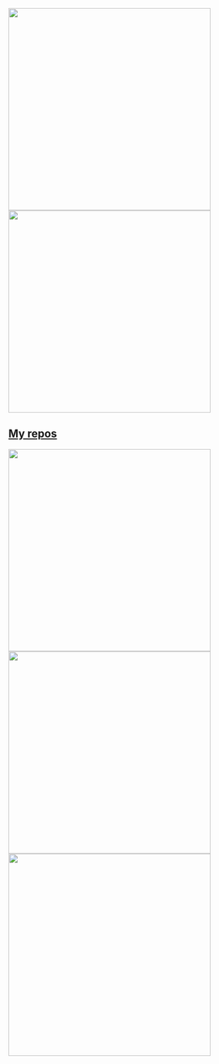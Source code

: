<p align="left">
  <a href="https://github.com/madipietro"><img width="400" src="https://github-readme-stats.vercel.app/api?username=madipietro&show_icons=true&theme=dracula">
  <a href="https://github.com/madipietro"><img width="400" src="https://github-readme-stats.vercel.app/api/top-langs/?username=madipietro&langs_count=10&layout=compact&theme=dracula">
</p>
    
## My repos
    
<p align="left">
  
   <a href="https://github.com/madipietro/test_drive"><img width="400" src="https://github-readme-stats.vercel.app/api/pin/?username=madipietro&repo=test_drive&langs_count=5&theme=dracula">
  <a href="https://github.com/madipietro/ruby-hello-world"><img width="400" src="https://github-readme-stats.vercel.app/api/pin/?username=madipietro&repo=ruby-hello-world&layout=compact&theme=dracula">
<a href="https://github.com/madipietro/bad-ansible"><img width="400" src="https://github-readme-stats.vercel.app/api/pin/?username=madipietro&card_height=300&&repo=bad-ansible&langs_count=5&layout=compact&theme=dracula">
</p>  


<!--


### Hi there 👋
**madipietro/madipietro** is a ✨ _special_ ✨ repository because its `README.md` (this file) appears on your GitHub profile.

Here are some ideas to get you started:

- 🔭 I’m currently working on ...
- 🌱 I’m currently learning ...
- 👯 I’m looking to collaborate on ...
- 🤔 I’m looking for help with ...
- 💬 Ask me about ...
- 📫 How to reach me: ...
- 😄 Pronouns: ...
- ⚡ Fun fact: ...
-->
